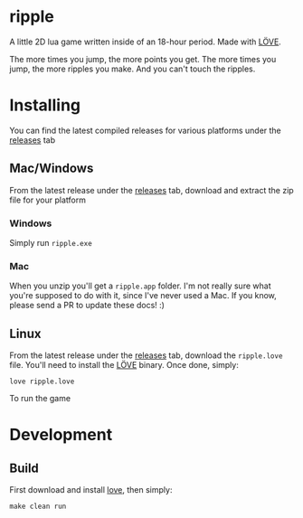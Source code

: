 # ripple

A little 2D lua game written inside of an 18-hour period. Made with
[LÖVE][love].

The more times you jump, the more points you get. The more times you jump, the
more ripples you make. And you can't touch the ripples.

# Installing

You can find the latest compiled releases for various platforms under the
[releases][releases] tab

## Mac/Windows

From the latest release under the [releases][releases] tab, download and extract
the zip file for your platform

### Windows

Simply run `ripple.exe`

### Mac

When you unzip you'll get a `ripple.app` folder. I'm not really sure what you're
supposed to do with it, since I've never used a Mac. If you know, please send a
PR to update these docs! :)

## Linux

From the latest release under the [releases][releases] tab, download the
`ripple.love` file. You'll need to install the [LÖVE][love] binary. Once done,
simply:

    love ripple.love

To run the game

# Development

## Build

First download and install [love][love], then simply:

    make clean run

[love]: https://love2d.org/
[releases]: https://github.com/mediocregopher/ripple/releases

